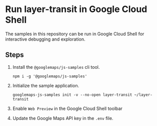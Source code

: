 # Run layer-transit in Google Cloud Shell

The samples in this repository can be run in Google Cloud Shell for interactive debugging and exploration.

## Steps

1. Install the `@googlemaps/js-samples` cli tool.

    ```
    npm i -g '@googlemaps/js-samples'
    ```
1. Initialize the sample application. 
    ```
    googlemaps-js-samples init -v --no-open layer-transit ~/layer-transit
    ```
1. Enable `Web Preview` in the Google Cloud Shell toolbar
1. Update the Google Maps API key in the `.env` file.
